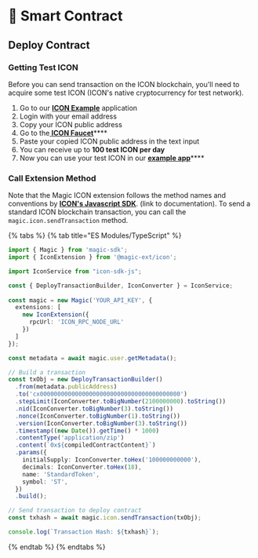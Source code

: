 # 📜 Smart Contract

## Deploy Contract

### Getting Test ICON

Before you can send transaction on the ICON blockchain, you'll need to acquire some test ICON \(ICON's native cryptocurrency for test network\).

1. Go to our [**ICON Example**](https://go.magic.link/example-icon) application
2. Login with your email address
3. Copy your ICON public address
4. Go to the[ **ICON Faucet**](https://icon-faucet.ibriz.ai/)\*\*\*\*
5. Paste your copied ICON public address in the text input
6. You can receive up to **100 test ICON per day**
7. Now you can use your test ICON in our [**example app**](https://go.magic.link/example-icon)\*\*\*\*

### Call Extension Method

Note that the Magic ICON extension follows the method names and conventions by [**ICON's Javascript SDK**](https://www.icondev.io/docs/javascript-sdk). \(link to documentation\). To send a standard ICON blockchain transaction, you can call the `magic.icon.sendTransaction` method.

{% tabs %}
{% tab title="ES Modules/TypeScript" %}
```typescript
import { Magic } from 'magic-sdk';
import { IconExtension } from '@magic-ext/icon';

import IconService from "icon-sdk-js";

const { DeployTransactionBuilder, IconConverter } = IconService;
 
const magic = new Magic('YOUR_API_KEY', {
  extensions: [
    new IconExtension({
      rpcUrl: 'ICON_RPC_NODE_URL'
    })
  ]
});

const metadata = await magic.user.getMetadata();

// Build a transaction
const txObj = new DeployTransactionBuilder()
  .from(metadata.publicAddress)
  .to('cx0000000000000000000000000000000000000000')
  .stepLimit(IconConverter.toBigNumber(2100000000).toString())
  .nid(IconConverter.toBigNumber(3).toString())
  .nonce(IconConverter.toBigNumber(1).toString())
  .version(IconConverter.toBigNumber(3).toString())
  .timestamp((new Date()).getTime() * 1000)
  .contentType('application/zip')
  .content(`0x${compiledContractContent}`)
  .params({
    initialSupply: IconConverter.toHex('100000000000'),
    decimals: IconConverter.toHex(18),
    name: 'StandardToken',
    symbol: 'ST',
  })
  .build();

// Send transaction to deploy contract
const txhash = await magic.icon.sendTransaction(txObj);

console.log(`Transaction Hash: ${txhash}`);
```
{% endtab %}
{% endtabs %}

